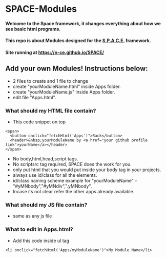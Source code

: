 # SPACE-Modules

#### Welcome to the Space framework, it changes everything about how we see basic html programs.

#### This repo is about Modules designed for the [S.P.A.C.E.](https://github.com/n-ce/SPACE) framework.

#### Site running at https://n-ce.github.io/SPACE/

## Add your own Modules! Instructions below:
- 2 files to create and 1 file to change
- create "yourModuleName.html" inside Apps folder.
- create "yourModuleName.js" inside Apps folder.
- edit file "Apps.html".

### What should my HTML file contain?
- This code snippet on top
```
<span>
  <button onclick="fetchHtml('Apps')">Back</button>
  <header>&nbsp;yourModuleName by <a href="your github profile link">yourName</a></header>
</span>
```

- No body,html,head,script tags.
- No scriptsrc tag required, SPACE does the work for you.
- only put html that you would put inside your body tag in your projects.
- always use id/class for all the elements.
- id/class naming scheme example for "yourModuleName" - "#yMNbody","#yMNdiv",".yMNbody".
- Incase its not clear refer the other apps already available.

### What should my JS file contain?
- same as any js file

### What to edit in Apps.html?
- Add this code inside ul tag
```
<li onclick="fetchHtml('Apps/myModuleName')">My Module Name</li>
  
